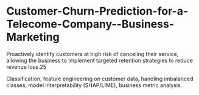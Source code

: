 # Customer-Churn-Prediction-for-a-Telecome-Company--Business-Marketing
Proactively identify customers at high risk of canceling their service, allowing the business to implement targeted retention strategies to reduce revenue loss.25


Classification, feature engineering on customer data, handling imbalanced classes, model interpretability (SHAP/LIME), business metric analysis.

